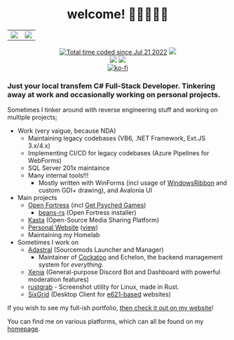 <h1 align="center">welcome! 💙💜🤍💜💙</h1>
<table align="center">
	<tr>
		<td>
			<img src="https://github-readme-stats.vercel.app/api?username=ktwrd&count_private=true&theme=dark" />
		</td>
		<td>
			<img src="https://github-readme-stats.vercel.app/api/top-langs/?username=ktwrd&layout=compact&theme=dark" />
		</td>
	</tr>
</table>
<p align="center">
	<a href="https://wakatime.com/@f1670b0d-c9bc-408c-b295-d52058d91d4d"><img src="https://wakatime.com/badge/user/f1670b0d-c9bc-408c-b295-d52058d91d4d.svg" alt="Total time coded since Jul 21 2022" /></a>
	<img src="https://img.shields.io/badge/extremely-fruity-%23C348CF" />
	<br>
	<a href="https://dariox.club/@kate"><img src="https://img.shields.io/mastodon/follow/109818887139268406?domain=https%3A%2F%2Fdariox.club&style=social" /></a>
	<a href="https://twitter.com/seedvevo"><img src="https://img.shields.io/twitter/follow/seedvevo?style=social" /></a>
	<br>
	<a href="https://ko-fi.com/D1D56LQUT"><img src="https://ko-fi.com/img/githubbutton_sm.svg" alt="ko-fi" /></a>
	<br>
</p>

### Just your local transfem C# Full-Stack Developer. Tinkering away at work and occasionally working on personal projects.

Sometimes I tinker around with reverse engineering stuff and working on multiple projects;
- Work (very vaigue, because NDA)
  - Maintaining legacy codebases (VB6, .NET Framework, Ext.JS 3.x/4.x)
  - Implementing CI/CD for legacy codebases (Azure Pipelines for WebForms)
  - SQL Server 201x maintaince
  - Many internal tools!!!
    - Mostly written with WinForms (incl usage of [WindowsRibbon](https://github.com/harborsiem/WindowsRibbon) and custom GDI+ drawing), and Avalonia UI
- Main projects
  - [Open Fortress](https://openfortress.fun/) (incl [Get Psyched Games](https://getpsyched.games))
    - [beans-rs](https://github.com/ktwrd/beans-rs) (Open Fortress installer)
  - [Kasta](https://github.com/ktwrd/Kasta) (Open-Source Media Sharing Platform)
  - [Personal Website](https://github.com/ktwrd/kate.pet) ([view](https://kate.pet))
  - Maintaining my Homelab
- Sometimes I work on
  - [Adastral](https://github.com/adastralgroup) (Sourcemods Launcher and Manager)
    - Maintainer of [Cockatoo](https://github.com/AdastralGroup/Cockatoo) and Echelon, the backend management system for *everything*.
  - [Xenia](https://xenia.kate.pet) (General-purpose Discord Bot and Dashboard with powerful moderation features)
  - [rustgrab](https://github.com/ktwrd/rustgrab) - Screenshot utility for Linux, made in Rust.
  - [SixGrid](https://sixgrid.kate.pet) (Desktop Client for [e621-based](https://github.com/zwagoth/e621ng) websites)

If you wish to see my full-ish portfolio, [then check it out on my website](https://kate.pet/p/portfolio)!

You can find me on various platforms, which can all be found on my [homepage](https://kate.pet/p/links).
